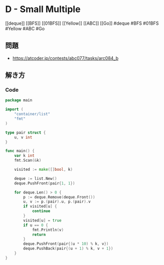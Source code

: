 # D - Small Multiple
[[deque]] [[BFS]] [[01BFS]] [[Yellow]] [[ABC]] [[Go]]
#deque #BFS #01BFS #Yellow #ABC #Go 

## 問題
- https://atcoder.jp/contests/abc077/tasks/arc084_b

## 解き方
### Code
```go
package main

import (
	"container/list"
	"fmt"
)

type pair struct {
	u, v int
}

func main() {
	var k int
	fmt.Scan(&k)

	visited := make([]bool, k)

	deque := list.New()
	deque.PushFront(pair{1, 1})

	for deque.Len() > 0 {
		p := deque.Remove(deque.Front())
		u, v := p.(pair).u, p.(pair).v
		if visited[u] {
			continue
		}
		visited[u] = true
		if u == 0 {
			fmt.Println(v)
			return
		}
		deque.PushFront(pair{(u * 10) % k, v})
		deque.PushBack(pair{(u + 1) % k, v + 1})
	}
}
```
